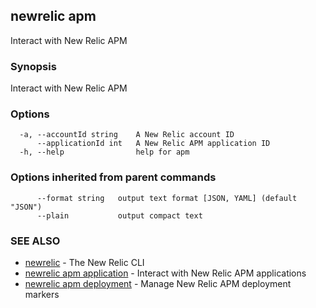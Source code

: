 ## newrelic apm

Interact with New Relic APM

### Synopsis

Interact with New Relic APM

### Options

```
  -a, --accountId string    A New Relic account ID
      --applicationId int   A New Relic APM application ID
  -h, --help                help for apm
```

### Options inherited from parent commands

```
      --format string   output text format [JSON, YAML] (default "JSON")
      --plain           output compact text
```

### SEE ALSO

* [newrelic](newrelic.md)	 - The New Relic CLI
* [newrelic apm application](newrelic_apm_application.md)	 - Interact with New Relic APM applications
* [newrelic apm deployment](newrelic_apm_deployment.md)	 - Manage New Relic APM deployment markers

